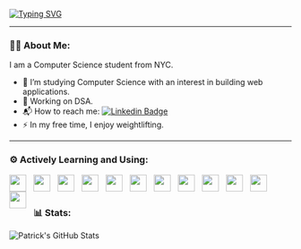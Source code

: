 [![Typing SVG](https://readme-typing-svg.demolab.com?font=Fira+Code&size=32&pause=1000&width=525&lines=Hi+%F0%9F%91%8B%2C+I'm+Patrick+Lisiecki)](https://git.io/typing-svg)
<hr />

### 👨‍💻 About Me:

I am a Computer Science student from NYC.
- 🔭 I’m studying Computer Science with an interest in building web applications.
- 🌱 Working on DSA.
- 📬 How to reach me: [![Linkedin Badge](https://img.shields.io/badge/-Patrick-blue?style=flat&logo=Linkedin&logoColor=white)](https://www.linkedin.com/in/patricklisiecki/)
- ⚡ In my free time, I enjoy weightlifting.

<hr />

<h3 align="left">⚙ Actively Learning and Using:</h3>
<img align="left" width="30px" style="padding-right: 10px;" src="https://cdn.jsdelivr.net/gh/devicons/devicon/icons/cplusplus/cplusplus-original.svg" />
<img align="left" width="30px" style="padding-right: 10px;" src="https://cdn.jsdelivr.net/gh/devicons/devicon/icons/java/java-original.svg" />
<img align="left" width="30px" style="padding-right: 10px;" src="https://cdn.jsdelivr.net/gh/devicons/devicon/icons/html5/html5-original.svg" />
<img align="left" width="30px" style="padding-right: 10px;" src="https://cdn.jsdelivr.net/gh/devicons/devicon/icons/css3/css3-original.svg" />
<img align="left" width="30px" style="padding-right: 10px;" src="https://cdn.jsdelivr.net/gh/devicons/devicon/icons/typescript/typescript-original.svg" />
<img align="left" width="30px" style="padding-right: 10px;" src="https://cdn.jsdelivr.net/gh/devicons/devicon/icons/react/react-original.svg" />
<img align="left" width="30px" style="padding-right: 10px;" src="https://cdn.jsdelivr.net/gh/devicons/devicon/icons/nodejs/nodejs-original.svg" />
<img align="left" width="30px" style="padding-right: 10px;" src="https://cdn.jsdelivr.net/gh/devicons/devicon/icons/mysql/mysql-original.svg" />
<img align="left" width="30px" style="padding-right: 10px;" src="https://cdn.jsdelivr.net/gh/devicons/devicon/icons/mongodb/mongodb-original.svg" />
<img align="left" width="30px" style="padding-right: 10px;" src="https://cdn.jsdelivr.net/gh/devicons/devicon/icons/python/python-original.svg" />
<img align="left" width="30px" style="padding-right: 10px;" src="https://cdn.jsdelivr.net/gh/devicons/devicon/icons/php/php-original.svg" />
<img align="left" width="30px" style="padding-right: 10px;" src="https://cdn.jsdelivr.net/gh/devicons/devicon/icons/git/git-original.svg" />
<br />
<br />

### 📊 Stats:

![Patrick's GitHub Stats](https://github-readme-stats.vercel.app/api?username=patricklisiecki&show_icons=true&theme=dark)
